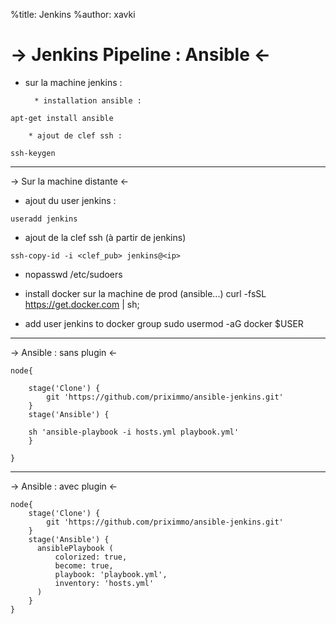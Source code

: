 %title: Jenkins
%author: xavki

-> Jenkins Pipeline : Ansible <-
========


* sur la machine jenkins : 


		* installation ansible :

```
apt-get install ansible
```

		* ajout de clef ssh :


```
ssh-keygen
```

-------------------------------------------------------------------


-> Sur la machine distante <-
		


* ajout du user jenkins : 

```
useradd jenkins
```

* ajout de la clef ssh (à partir de jenkins)

```
ssh-copy-id -i <clef_pub> jenkins@<ip>
```

* nopasswd /etc/sudoers


* install docker sur la machine de prod (ansible...)
curl -fsSL https://get.docker.com | sh;

* add user jenkins to docker group
sudo usermod -aG docker $USER


-------------------------------------------------------------------


-> Ansible : sans plugin <-


```
node{

    stage('Clone') {
        git 'https://github.com/priximmo/ansible-jenkins.git'
    }
    stage('Ansible') {
   
    sh 'ansible-playbook -i hosts.yml playbook.yml'
    }

}
```

-------------------------------------------------------------------



-> Ansible : avec plugin <-



```
node{
    stage('Clone') {
        git 'https://github.com/priximmo/ansible-jenkins.git'
    }
    stage('Ansible') {
      ansiblePlaybook (
          colorized: true, 
          become: true,             
          playbook: 'playbook.yml',
          inventory: 'hosts.yml'
      )
    }
}
```



